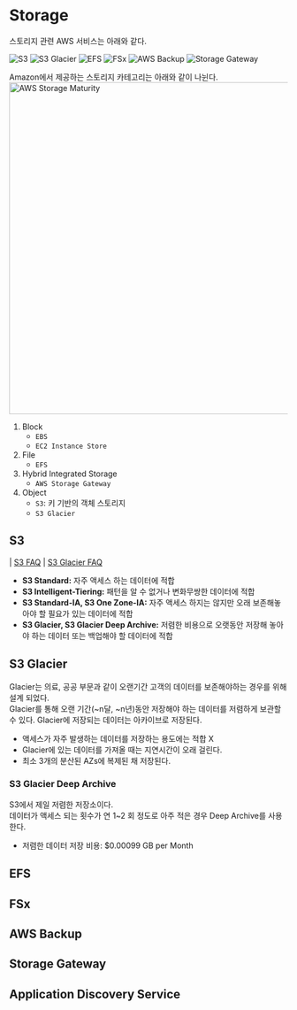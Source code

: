 # Storage
스토리지 관련 AWS 서비스는 아래와 같다.

![S3](https://user-images.githubusercontent.com/48475824/126885520-ea682be3-9388-45c8-a76e-679e5af094e3.png)
![S3 Glacier](https://user-images.githubusercontent.com/48475824/126885519-e311c6b4-cc1f-465e-8494-db475f18e88d.png)
![EFS](https://user-images.githubusercontent.com/48475824/126885517-4e92f7a8-b856-4b23-8daa-b177890578d6.png)
![FSx](https://user-images.githubusercontent.com/48475824/126885516-c887ac0a-10ff-42aa-b159-025ad412ee7b.png)
![AWS Backup](https://user-images.githubusercontent.com/48475824/126885513-9e1af3c6-d8db-4773-a7f7-dd1dc8f405f4.png)
![Storage Gateway](https://user-images.githubusercontent.com/48475824/126885514-10d22a54-a669-431c-aa9d-e4f70cbd94f2.png)

Amazon에서 제공하는 스토리지 카테고리는 아래와 같이 나뉜다.  
<img width="600" alt="AWS Storage Maturity" src="https://user-images.githubusercontent.com/48475824/126888660-ac2b8b7c-0277-4bd9-a095-caf19d6c2de6.png">

1. Block
    - `EBS`
    - `EC2 Instance Store`
1. File
    - `EFS`
1. Hybrid Integrated Storage
    - `AWS Storage Gateway`
1. Object
    - `S3`: 키 기반의 객체 스토리지
    - `S3 Glacier`


## S3
| [S3 FAQ][S3-FAQ] | [S3 Glacier FAQ][S3-Glacier-FAQ]

- **S3 Standard:** 자주 액세스 하는 데이터에 적합 
- **S3 Intelligent-Tiering:** 패턴을 알 수 없거나 변화무쌍한 데이터에 적합  
- **S3 Standard-IA, S3 One Zone-IA:** 자주 액세스 하지는 않지만 오래 보존해놓아야 할 필요가 있는 데이터에 적합
- **S3 Glacier, S3 Glacier Deep Archive:** 저렴한 비용으로 오랫동안 저장해 놓아야 하는 데이터 또는 백업해야 할 데이터에 적합


## S3 Glacier  
Glacier는 의료, 공공 부문과 같이 오랜기간 고객의 데이터를 보존해야하는 경우를 위해 설계 되었다.    
Glacier를 통해 오랜 기간(~n달, ~n년)동안 저장해야 하는 데이터를 저렴하게 보관할 수 있다. Glacier에 저장되는 데이터는 아카이브로 저장된다.

- 액세스가 자주 발생하는 데이터를 저장하는 용도에는 적합 X
- Glacier에 있는 데이터를 가져올 때는 지연시간이 오래 걸린다. 
- 최소 3개의 분산된 AZs에 복제된 채 저장된다.  

### S3 Glacier Deep Archive
S3에서 제일 저렴한 저장소이다.  
데이터가 액세스 되는 횟수가 연 1~2 회 정도로 아주 적은 경우 Deep Archive를 사용한다. 

- 저렴한 데이터 저장 비용: $0.00099 GB per Month

## EFS
## FSx
## AWS Backup
## Storage Gateway

## Application Discovery Service

[S3-FAQ]: https://aws.amazon.com/ko/s3/faqs/
[S3-Glacier-FAQ]: https://aws.amazon.com/ko/s3/glacier/faqs/?nc1=h_ls